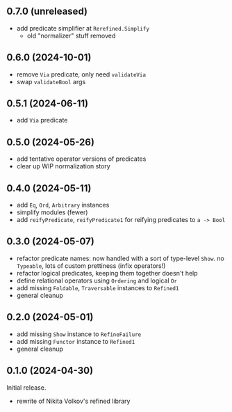 ## 0.7.0 (unreleased)
* add predicate simplifier at `Rerefined.Simplify`
  * old "normalizer" stuff removed

## 0.6.0 (2024-10-01)
* remove `Via` predicate, only need `validateVia`
* swap `validateBool` args

## 0.5.1 (2024-06-11)
* add `Via` predicate

## 0.5.0 (2024-05-26)
* add tentative operator versions of predicates
* clear up WIP normalization story

## 0.4.0 (2024-05-11)
* add `Eq`, `Ord`, `Arbitrary` instances
* simplify modules (fewer)
* add `reifyPredicate`, `reifyPredicate1` for reifying predicates to `a -> Bool`

## 0.3.0 (2024-05-07)
* refactor predicate names: now handled with a sort of type-level `Show`. no
  `Typeable`, lots of custom prettiness (infix operators!)
* refactor logical predicates, keeping them together doesn't help
* define relational operators using `Ordering` and logical `Or`
* add missing `Foldable`, `Traversable` instances to `Refined1`
* general cleanup

## 0.2.0 (2024-05-01)
* add missing `Show` instance to `RefineFailure`
* add missing `Functor` instance to `Refined1`
* general cleanup

## 0.1.0 (2024-04-30)
Initial release.

* rewrite of Nikita Volkov's refined library
